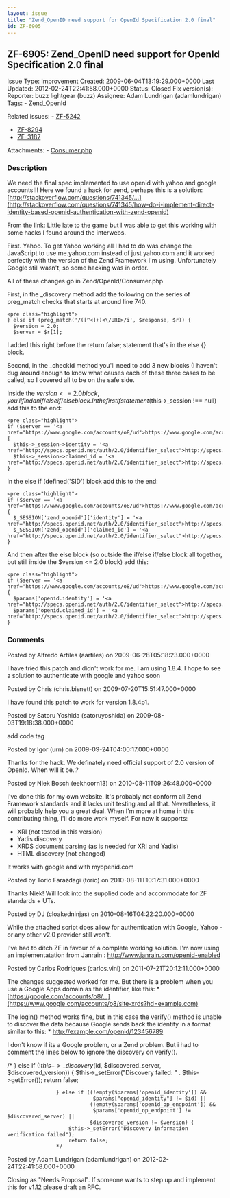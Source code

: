 ```yaml
---
layout: issue
title: "Zend_OpenID need support for OpenId Specification 2.0 final"
id: ZF-6905
---
```


ZF-6905: Zend\_OpenID need support for OpenId Specification 2.0 final
---------------------------------------------------------------------

 Issue Type: Improvement Created: 2009-06-04T13:19:29.000+0000 Last Updated: 2012-02-24T22:41:58.000+0000 Status: Closed Fix version(s): 
 Reporter:  buzz lightgear (buzz)  Assignee:  Adam Lundrigan (adamlundrigan)  Tags: - Zend\_OpenId
 
 Related issues: - [ZF-5242](/issues/browse/ZF-5242)
- [ZF-8294](/issues/browse/ZF-8294)
- [ZF-3187](/issues/browse/ZF-3187)
 
 Attachments: - [Consumer.php](/issues/secure/attachment/13240/Consumer.php)
 
### Description

We need the final spec implemented to use openid with yahoo and google accounts!!! Here we found a hack for zend, perhaps this is a solution: [http://stackoverflow.com/questions/741345/…](http://stackoverflow.com/questions/741345/how-do-i-implement-direct-identity-based-openid-authentication-with-zend-openid)

From the link: Little late to the game but I was able to get this working with some hacks I found around the interwebs.

First. Yahoo. To get Yahoo working all I had to do was change the JavaScript to use me.yahoo.com instead of just yahoo.com and it worked perfectly with the version of the Zend Framework I'm using. Unfortunately Google still wasn't, so some hacking was in order.

All of these changes go in Zend/OpenId/Consumer.php

First, in the \_discovery method add the following on the series of preg\_match checks that starts at around line 740.

 
    <pre class="highlight">
    } else if (preg_match('/([^<]+)<\/URI>/i', $response, $r)) {
      $version = 2.0;
      $server = $r[1];


I added this right before the return false; statement that's in the else {} block.

Second, in the \_checkId method you'll need to add 3 new blocks (I haven't dug around enough to know what causes each of these three cases to be called, so I covered all to be on the safe side.

Inside the $version <= 2.0 block, you'll find an if/else if/else block. In the first if statement ($this->\_session !== null) add this to the end:

 
    <pre class="highlight">
    if ($server == '<a href="https://www.google.com/accounts/o8/ud">https://www.google.com/accounts/o8/ud</a>') {
      $this->_session->identity = '<a href="http://specs.openid.net/auth/2.0/identifier_select">http://specs.openid.net/auth/2.0/identifier_select</a>';
      $this->_session->claimed_id = '<a href="http://specs.openid.net/auth/2.0/identifier_select">http://specs.openid.net/auth/2.0/identifier_select</a>';
    }


In the else if (defined('SID') block add this to the end:

 
    <pre class="highlight">
    if ($server == '<a href="https://www.google.com/accounts/o8/ud">https://www.google.com/accounts/o8/ud</a>') {
      $_SESSION['zend_openid']['identity'] = '<a href="http://specs.openid.net/auth/2.0/identifier_select">http://specs.openid.net/auth/2.0/identifier_select</a>';
      $_SESSION['zend_openid']['claimed_id'] = '<a href="http://specs.openid.net/auth/2.0/identifier_select">http://specs.openid.net/auth/2.0/identifier_select</a>';
    }


And then after the else block (so outside the if/else if/else block all together, but still inside the $version <= 2.0 block) add this:

 
    <pre class="highlight">
    if ($server == '<a href="https://www.google.com/accounts/o8/ud">https://www.google.com/accounts/o8/ud</a>') {
      $params['openid.identity'] = '<a href="http://specs.openid.net/auth/2.0/identifier_select">http://specs.openid.net/auth/2.0/identifier_select</a>';
      $params['openid.claimed_id'] = '<a href="http://specs.openid.net/auth/2.0/identifier_select">http://specs.openid.net/auth/2.0/identifier_select</a>';
    }


 

 

### Comments

Posted by Alfredo Artiles (aartiles) on 2009-06-28T05:18:23.000+0000

I have tried this patch and didn't work for me. I am using 1.8.4. I hope to see a solution to authenticate with google and yahoo soon

 

 

Posted by Chris (chris.bisnett) on 2009-07-20T15:51:47.000+0000

I have found this patch to work for version 1.8.4p1.

 

 

Posted by Satoru Yoshida (satoruyoshida) on 2009-08-03T19:18:38.000+0000

add code tag

 

 

Posted by Igor (urn) on 2009-09-24T04:00:17.000+0000

Thanks for the hack. We definately need official support of 2.0 version of OpenId. When will it be..?

 

 

Posted by Niek Bosch (eekhoorn13) on 2010-08-11T09:26:48.000+0000

I've done this for my own website. It's probably not conform all Zend Framework standards and it lacks unit testing and all that. Nevertheless, it will probably help you a great deal. When I'm more at home in this contributing thing, I'll do more work myself. For now it supports:

- XRI (not tested in this version)
- Yadis discovery
- XRDS document parsing (as is needed for XRI and Yadis)
- HTML discovery (not changed)

It works with google and with myopenid.com

 

 

Posted by Torio Farazdagi (torio) on 2010-08-11T10:17:31.000+0000

Thanks Niek! Will look into the supplied code and accommodate for ZF standards + UTs.

 

 

Posted by DJ (cloakedninjas) on 2010-08-16T04:22:20.000+0000

While the attached script does allow for authentication with Google, Yahoo - or any other v2.0 provider still won't.

I've had to ditch ZF in favour of a complete working solution. I'm now using an implementatation from Janrain : <http://www.janrain.com/openid-enabled>

 

 

Posted by Carlos Rodrigues (carlos.vini) on 2011-07-21T20:12:11.000+0000

The changes suggested worked for me. But there is a problem when you use a Google Apps domain as the identifier, like this: \*[https://google.com/accounts/o8/…](https://www.google.com/accounts/o8/site-xrds?hd=example.com)

The login() method works fine, but in this case the verify() method is unable to discover the data because Google sends back the identity in a format similar to this: \* <http://example.com/openid/123456789>

I don't know if its a Google problem, or a Zend problem. But i had to comment the lines below to ignore the discovery on verify().

/\* } else if (!$this->\_discovery($id, $discovered\_server, $discovered\_version)) { $this->\_setError("Discovery failed: " . $this->getError()); return false;

 
                    } else if ((!empty($params['openid_identity']) &&
                                $params["openid_identity"] != $id) ||
                               (!empty($params['openid_op_endpoint']) &&
                                $params['openid_op_endpoint'] != $discovered_server) ||
                               $discovered_version != $version) {
                        $this->_setError("Discovery information verification failed");
                        return false;
                    */ 


 

 

Posted by Adam Lundrigan (adamlundrigan) on 2012-02-24T22:41:58.000+0000

Closing as "Needs Proposal". If someone wants to step up and implement this for v1.12 please draft an RFC.

 

 